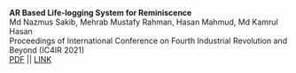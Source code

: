 <!-- ---
title: "AR Based Life-logging System for Reminiscence"
collection: publications
permalink: /publication/2009-10-01-paper-title-number-1
date: 2021-11-01
venue: "In the Proceedings of International Conference on Fourth Industrial Revolution and Beyond"
paperurl: "http:/mnazmussakib.github.io/files/AR_Paper.pdf"
citation: "Md Nazmus Sakib, Mehrab Mustafy Rahman, Hasan Mahmud, Md Kamrul Hasan. 'AR Based Life-logging System for Reminiscence.' In the Proceedings of International Conference on Fourth Industrial Revolution and Beyond 2021."
---

## Citation

{{ page.citation }}

## Download Paper

[Download here](http://mnazmussakib.github.io/files/AR_Paper.pdf){: .btn .btn--primary} -->

**AR Based Life-logging System for Reminiscence** <br>
Md Nazmus Sakib, Mehrab Mustafy Rahman, Hasan Mahmud, Md Kamrul Hasan <br>
Proceedings of International Conference on Fourth Industrial Revolution and Beyond (IC4IR 2021) <br>
[PDF](http:/mnazmussakib.github.io/files/AR_Paper.pdf) || [LINK](https://link.springer.com/chapter/10.1007/978-981-19-2445-3_34)